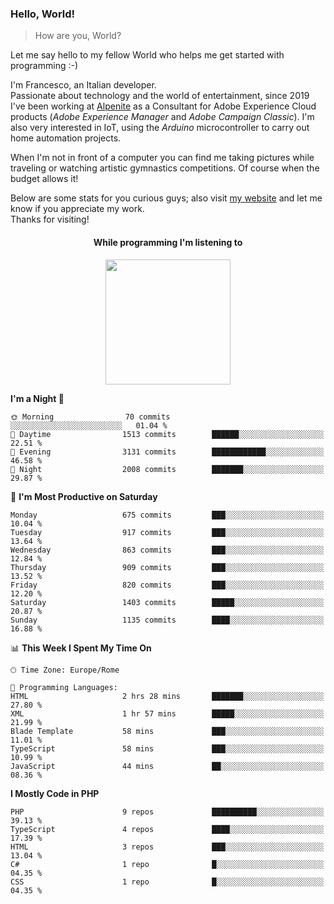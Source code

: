 ### Hello, World!

> How are you, World?

Let me say hello to my fellow World who helps me get started with programming :-)

I'm Francesco, an Italian developer.  
Passionate about technology and the world of entertainment, since 2019 I've been working at [Alpenite](https://www.alpenite.com) as a Consultant for Adobe Experience Cloud products (*Adobe Experience Manager* and *Adobe Campaign Classic*). I'm also very interested in IoT, using the *Arduino* microcontroller to carry out home automation projects.

When I'm not in front of a computer you can find me taking pictures while traveling or watching artistic gymnastics competitions. Of course when the budget allows it!

Below are some stats for you curious guys; also visit [my website](https://www.francescorega.eu) and let me know if you appreciate my work.  
Thanks for visiting!

<div align="center">
  <h4>While programming I'm listening to</h4>
  <a href="https://apps.francescorega.eu/now-playing/11147232609" target="_blank"><img src="https://apps.francescorega.eu/now-playing/11147232609" width="200"></a>
</div>

<!--START_SECTION:waka-->
**I'm a Night 🦉** 

```text
🌞 Morning                70 commits          ░░░░░░░░░░░░░░░░░░░░░░░░░   01.04 % 
🌆 Daytime                1513 commits        ██████░░░░░░░░░░░░░░░░░░░   22.51 % 
🌃 Evening                3131 commits        ████████████░░░░░░░░░░░░░   46.58 % 
🌙 Night                  2008 commits        ███████░░░░░░░░░░░░░░░░░░   29.87 % 
```
📅 **I'm Most Productive on Saturday** 

```text
Monday                   675 commits         ███░░░░░░░░░░░░░░░░░░░░░░   10.04 % 
Tuesday                  917 commits         ███░░░░░░░░░░░░░░░░░░░░░░   13.64 % 
Wednesday                863 commits         ███░░░░░░░░░░░░░░░░░░░░░░   12.84 % 
Thursday                 909 commits         ███░░░░░░░░░░░░░░░░░░░░░░   13.52 % 
Friday                   820 commits         ███░░░░░░░░░░░░░░░░░░░░░░   12.20 % 
Saturday                 1403 commits        █████░░░░░░░░░░░░░░░░░░░░   20.87 % 
Sunday                   1135 commits        ████░░░░░░░░░░░░░░░░░░░░░   16.88 % 
```


📊 **This Week I Spent My Time On** 

```text
🕑︎ Time Zone: Europe/Rome

💬 Programming Languages: 
HTML                     2 hrs 28 mins       ███████░░░░░░░░░░░░░░░░░░   27.80 % 
XML                      1 hr 57 mins        █████░░░░░░░░░░░░░░░░░░░░   21.99 % 
Blade Template           58 mins             ███░░░░░░░░░░░░░░░░░░░░░░   11.01 % 
TypeScript               58 mins             ███░░░░░░░░░░░░░░░░░░░░░░   10.99 % 
JavaScript               44 mins             ██░░░░░░░░░░░░░░░░░░░░░░░   08.36 % 
```

**I Mostly Code in PHP** 

```text
PHP                      9 repos             ██████████░░░░░░░░░░░░░░░   39.13 % 
TypeScript               4 repos             ████░░░░░░░░░░░░░░░░░░░░░   17.39 % 
HTML                     3 repos             ███░░░░░░░░░░░░░░░░░░░░░░   13.04 % 
C#                       1 repo              █░░░░░░░░░░░░░░░░░░░░░░░░   04.35 % 
CSS                      1 repo              █░░░░░░░░░░░░░░░░░░░░░░░░   04.35 % 
```




<!--END_SECTION:waka-->
